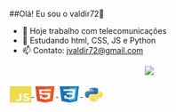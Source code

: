 ##Olá! Eu sou o valdir72👋

- 🔭 Hoje trabalho com telecomunicações
- 🌱 Estudando html, CSS, JS e Python
- 📫 Contato: jvaldir72@gmail.com
<div align="center">
  <a href="https://github.com/Valdir72">
  <img height="180em" src="https://github-readme-stats.vercel.app/api?username=valdir72&show_icons=true&theme=dracula&include_all_commits=true&count_private=true"/>
</div>
<div style="display: inline_block"><br>
  <img align="center" alt="Rafa-Js" height="30" width="40" src="https://raw.githubusercontent.com/devicons/devicon/master/icons/javascript/javascript-plain.svg">
  <img align="center" alt="Rafa-HTML" height="30" width="40" src="https://raw.githubusercontent.com/devicons/devicon/master/icons/html5/html5-original.svg">
  <img align="center" alt="Rafa-CSS" height="30" width="40" src="https://raw.githubusercontent.com/devicons/devicon/master/icons/css3/css3-original.svg">
  <img align="center" alt="Rafa-Python" height="30" width="40" src="https://raw.githubusercontent.com/devicons/devicon/master/icons/python/python-original.svg">
  
</div>


